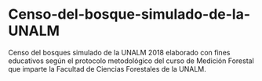 # Censo-del-bosque-simulado-de-la-UNALM
Censo del bosques simulado de la UNALM 2018 elaborado con fines educativos según el protocolo metodológico del curso de Medición Forestal que imparte la Facultad de Ciencias Forestales de la UNALM.
